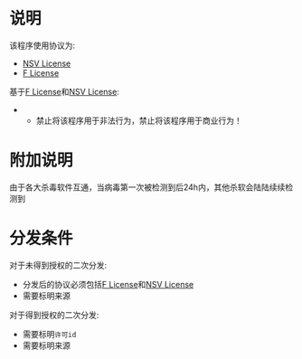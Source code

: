 
# 说明
该程序使用协议为:
 - [NSV License](https://github.com/sqxy090123/sqxy090123.github.io/blob/main/licenses%2Fdownload%2FNSV%20License)
 - [F License](https://github.com/sqxy090123/sqxy090123.github.io/blob/main/licenses%2Fdownload%2FF%20License)

基于[F License](https://github.com/sqxy090123/sqxy090123.github.io/blob/main/licenses%2Fdownload%2FF%20License)和[NSV License](https://github.com/sqxy090123/sqxy090123.github.io/blob/main/licenses%2Fdownload%2FNSV%20License):
 - - 禁止将该程序用于非法行为，禁止将该程序用于商业行为！


# 附加说明
由于各大杀毒软件互通，当病毒第一次被检测到后24h内，其他杀软会陆陆续续检测到

# 分发条件
对于未得到授权的二次分发:
 - 分发后的协议必须包括[F License](https://github.com/sqxy090123/sqxy090123.github.io/blob/main/licenses%2Fdownload%2FF%20License)和[NSV License](https://github.com/sqxy090123/sqxy090123.github.io/blob/main/licenses%2Fdownload%2FNSV%20License)
 - 需要标明来源

对于得到授权的二次分发:
 - 需要标明`许可id`
 - 需要标明来源